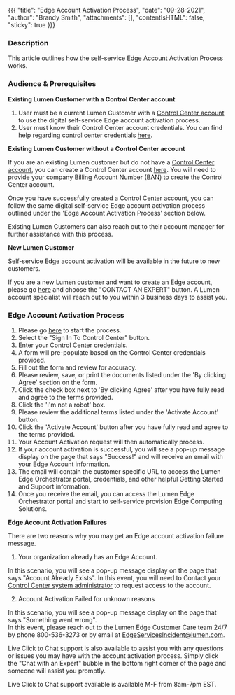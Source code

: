 {{{
  "title": "Edge Account Activation Process",
  "date": "09-28-2021",
  "author": "Brandy Smith",
  "attachments": [],
  "contentIsHTML": false,
  "sticky": true
}}}

### Description

This article outlines how the self-service Edge Account Activation Process works.

### Audience & Prerequisites

**Existing Lumen Customer with a Control Center account**

1. User must be a current Lumen Customer with a [Control Center account](https://www.lumen.com/help/en-us/control-center.html) to use the digital self-service Edge account activation process.
2. User must know their Control Center account credentials. You can find help regarding control center credentials [here](https://www.lumen.com/help/en-us/control-center/general/retrieving-your-username-or-password.html).

**Existing Lumen Customer without a Control Center account**

If you are an existing Lumen customer but do not have a [Control Center account](https://www.lumen.com/help/en-us/control-center.html), you can create a Control Center account [here](https://controlcenter.lumen.com/business/prelogin/#/self-registration).
You will need to provide your company Billing Account Number (BAN) to create the Control Center account.

Once you have successfully created a Control Center account, you can follow the same digital self-service Edge account activation process outlined under the 'Edge Account Activation Process' section below.

Existing Lumen Customers can also reach out to their account manager for further assistance with this process.

**New Lumen Customer**

Self-service Edge account activation will be available in the future to new customers.

If you are a new Lumen customer and want to create an Edge account, please go [here](https://www.ctl.io/edge-computing-solutions/account-activation/) and choose the "CONTACT AN EXPERT" button.
A Lumen account specialist will reach out to you within 3 business days to assist you.

### Edge Account Activation Process

1. Please go [here](https://www.ctl.io/edge-computing-solutions/account-activation/) to start the process.
2. Select the "Sign In To Control Center" button.
3. Enter your Control Center credentials.
4. A form will pre-populate based on the Control Center credentials provided.
5. Fill out the form and review for accuracy.
6. Please review, save, or print the documents listed under the 'By clicking Agree' section on the form.
7. Click the check box next to 'By clicking Agree' after you have fully read and agree to the terms provided.
8. Click the 'I'm not a robot' box.
9. Please review the additional terms listed under the 'Activate Account' button.
10. Click the 'Activate Account' button after you have fully read and agree to the terms provided.
11. Your Account Activation request will then automatically process.
12. If your account activation is successful, you will see a pop-up message display on the page that says "Success!" and will receive an email with your Edge Account information.
13. The email will contain the customer specific URL to access the Lumen Edge Orchestrator portal, credentials, and other helpful Getting Started and Support information.
14. Once you receive the email, you can access the Lumen Edge Orchestrator portal and start to self-service provision Edge Computing Solutions.

**Edge Account Activation Failures**

There are two reasons why you may get an Edge account activation failure message.

1. Your organization already has an Edge Account.

In this scenario, you will see a pop-up message display on the page that says "Account Already Exists".
In this event, you will need to Contact your [Control Center system administrator](https://controlcenter.lumen.com/business/prelogin/#/self-registration) to request access to the account.

2. Account Activation Failed for unknown reasons

In this scenario, you will see a pop-up message display on the page that says "Something went wrong".  
In this event, please reach out to the Lumen Edge Customer Care team 24/7 by phone 800-536-3273 or by email at [EdgeServicesIncident@lumen.com](mailto:EdgeServicesIncident@lumen.com).

Live Click to Chat support is also available to assist you with any questions or issues you may have with the account activation process.
Simply click the "Chat with an Expert" bubble in the bottom right corner of the page and someone will assist you promptly.

Live Click to Chat support available is available M-F from 8am-7pm EST.
